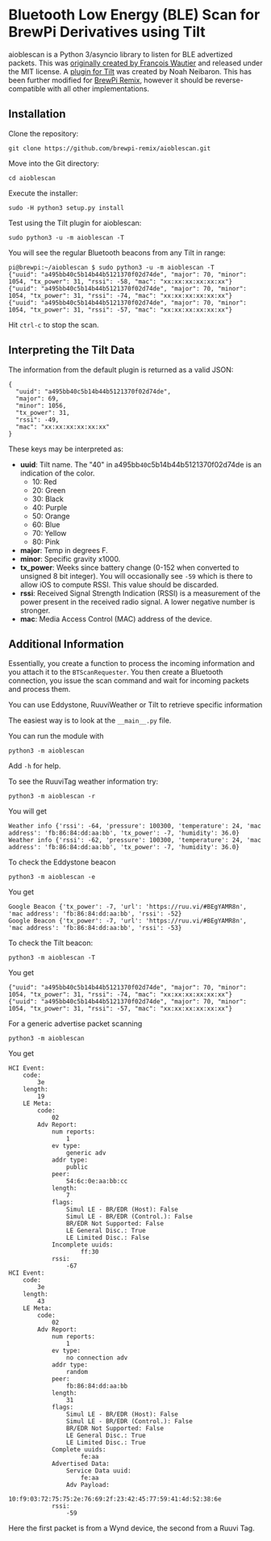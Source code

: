 # Bluetooth Low Energy (BLE) Scan for BrewPi Derivatives using Tilt

aioblescan is a Python 3/asyncio library to listen for BLE advertized packets.  This was [originally created by François Wautier](https://github.com/frawau/aioblescan) and released under the MIT license.  A [plugin for Tilt](https://github.com/baronbrew/aioblescan) was created by Noah Neibaron.  This has been further modified for [BrewPi Remix](https://www.brewpiremix.com), however it should be reverse-compatible with all other implementations.

## Installation

Clone the repository:

    git clone https://github.com/brewpi-remix/aioblescan.git

Move into the Git directory:

    cd aioblescan

Execute the installer:

    sudo -H python3 setup.py install

Test using the Tilt plugin for aioblescan:

    sudo python3 -u -m aioblescan -T

You will see the regular Bluetooth beacons from any Tilt in range:

    pi@brewpi:~/aioblescan $ sudo python3 -u -m aioblescan -T
    {"uuid": "a495bb40c5b14b44b5121370f02d74de", "major": 70, "minor": 1054, "tx_power": 31, "rssi": -58, "mac": "xx:xx:xx:xx:xx:xx"}
    {"uuid": "a495bb40c5b14b44b5121370f02d74de", "major": 70, "minor": 1054, "tx_power": 31, "rssi": -74, "mac": "xx:xx:xx:xx:xx:xx"}
    {"uuid": "a495bb40c5b14b44b5121370f02d74de", "major": 70, "minor": 1054, "tx_power": 31, "rssi": -57, "mac": "xx:xx:xx:xx:xx:xx"}

Hit `ctrl-c` to stop the scan.

## Interpreting the Tilt Data

The information from the default plugin is returned as a valid JSON:

```
{
  "uuid": "a495bb40c5b14b44b5121370f02d74de",
  "major": 69,
  "minor": 1056,
  "tx_power": 31,
  "rssi": -49,
  "mac": "xx:xx:xx:xx:xx:xx"
}
```

These keys may be interpreted as:

- **uuid**:  Tilt name.  The "40" in a495bb`40`c5b14b44b5121370f02d74de is an indication of the color.
    - 10: Red
    - 20: Green
    - 30: Black
    - 40: Purple
    - 50: Orange
    - 60: Blue
    - 70: Yellow
    - 80: Pink
- **major**: Temp in degrees F.
- **minor**: Specific gravity x1000.
- **tx_power**: Weeks since battery change (0-152 when converted to unsigned 8 bit integer).  You will occasionally see `-59` which is there to allow iOS to compute RSSI.  This value should be discarded.
- **rssi**: Received Signal Strength Indication (RSSI) is a measurement of the power present in the received radio signal.  A lower negative number is stronger.
- **mac**: Media Access Control (MAC) address of the device.

## Additional Information

Essentially, you create a function to process the incoming
information and you attach it to the `BTScanRequester`. You then create a Bluetooth
connection, you issue the scan command and wait for incoming packets and process them.

You can use Eddystone, RuuviWeather or Tilt to retrieve specific information

The easiest way is to look at the `__main__.py` file.

You can run the module with

    python3 -m aioblescan

Add `-h` for help.

To see the RuuviTag weather information try:

    python3 -m aioblescan -r

You will get

    Weather info {'rssi': -64, 'pressure': 100300, 'temperature': 24, 'mac address': 'fb:86:84:dd:aa:bb', 'tx_power': -7, 'humidity': 36.0}
    Weather info {'rssi': -62, 'pressure': 100300, 'temperature': 24, 'mac address': 'fb:86:84:dd:aa:bb', 'tx_power': -7, 'humidity': 36.0}

To check the Eddystone beacon

    python3 -m aioblescan -e

You get

    Google Beacon {'tx_power': -7, 'url': 'https://ruu.vi/#BEgYAMR8n', 'mac address': 'fb:86:84:dd:aa:bb', 'rssi': -52}
    Google Beacon {'tx_power': -7, 'url': 'https://ruu.vi/#BEgYAMR8n', 'mac address': 'fb:86:84:dd:aa:bb', 'rssi': -53}

To check the Tilt beacon:

    python3 -m aioblescan -T

You get

    {"uuid": "a495bb40c5b14b44b5121370f02d74de", "major": 70, "minor": 1054, "tx_power": 31, "rssi": -74, "mac": "xx:xx:xx:xx:xx:xx"}
    {"uuid": "a495bb40c5b14b44b5121370f02d74de", "major": 70, "minor": 1054, "tx_power": 31, "rssi": -57, "mac": "xx:xx:xx:xx:xx:xx"}

For a generic advertise packet scanning

    python3 -m aioblescan

You get

    HCI Event:
        code:
            3e
        length:
            19
        LE Meta:
            code:
                02
            Adv Report:
                num reports:
                    1
                ev type:
                    generic adv
                addr type:
                    public
                peer:
                    54:6c:0e:aa:bb:cc
                length:
                    7
                flags:
                    Simul LE - BR/EDR (Host): False
                    Simul LE - BR/EDR (Control.): False
                    BR/EDR Not Supported: False
                    LE General Disc.: True
                    LE Limited Disc.: False
                Incomplete uuids:
                        ff:30
                rssi:
                    -67
    HCI Event:
        code:
            3e
        length:
            43
        LE Meta:
            code:
                02
            Adv Report:
                num reports:
                    1
                ev type:
                    no connection adv
                addr type:
                    random
                peer:
                    fb:86:84:dd:aa:bb
                length:
                    31
                flags:
                    Simul LE - BR/EDR (Host): False
                    Simul LE - BR/EDR (Control.): False
                    BR/EDR Not Supported: False
                    LE General Disc.: True
                    LE Limited Disc.: True
                Complete uuids:
                        fe:aa
                Advertised Data:
                    Service Data uuid:
                        fe:aa
                    Adv Payload:
                        10:f9:03:72:75:75:2e:76:69:2f:23:42:45:77:59:41:4d:52:38:6e
                rssi:
                    -59

Here the first packet is from a Wynd device, the second from a Ruuvi Tag.
